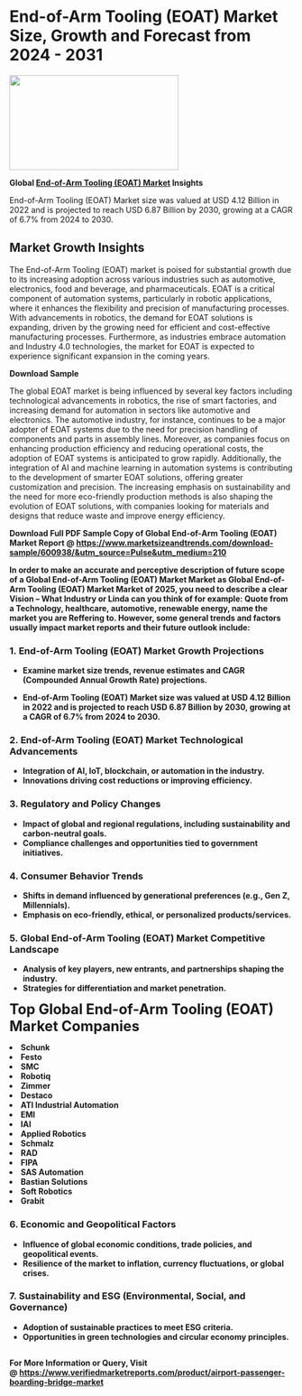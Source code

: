 <H1>End-of-Arm Tooling (EOAT) Market Size, Growth and Forecast from 2024 - 2031</H1><img class="aligncenter size-medium wp-image-584254" src="https://thirdeyenews.in/wp-content/uploads/2024/09/Global-Market-Research-300x168.jpeg" alt="" width="300" height="168" /><p><strong>Global&nbsp;<a href="https://www.marketsizeandtrends.com/download-sample/600938/&amp;utm_source=Pulse&amp;utm_medium=210">End-of-Arm Tooling (EOAT) Market</a> Insights</strong></p><p>End-of-Arm Tooling (EOAT) Market size was valued at USD 4.12 Billion in 2022 and is projected to reach USD 6.87 Billion by 2030, growing at a CAGR of 6.7% from 2024 to 2030.</p><p><h2>Market Growth Insights</h2> <p>The End-of-Arm Tooling (EOAT) market is poised for substantial growth due to its increasing adoption across various industries such as automotive, electronics, food and beverage, and pharmaceuticals. EOAT is a critical component of automation systems, particularly in robotic applications, where it enhances the flexibility and precision of manufacturing processes. With advancements in robotics, the demand for EOAT solutions is expanding, driven by the growing need for efficient and cost-effective manufacturing processes. Furthermore, as industries embrace automation and Industry 4.0 technologies, the market for EOAT is expected to experience significant expansion in the coming years.</p> <p><strong>Download Sample</strong></p> <p>The global EOAT market is being influenced by several key factors including technological advancements in robotics, the rise of smart factories, and increasing demand for automation in sectors like automotive and electronics. The automotive industry, for instance, continues to be a major adopter of EOAT systems due to the need for precision handling of components and parts in assembly lines. Moreover, as companies focus on enhancing production efficiency and reducing operational costs, the adoption of EOAT systems is anticipated to grow rapidly. Additionally, the integration of AI and machine learning in automation systems is contributing to the development of smarter EOAT solutions, offering greater customization and precision. The increasing emphasis on sustainability and the need for more eco-friendly production methods is also shaping the evolution of EOAT solutions, with companies looking for materials and designs that reduce waste and improve energy efficiency. <p><strong></p><p><span class=""><strong>Download Full PDF Sample Copy of Global End-of-Arm Tooling (EOAT) Market Report</strong> @ <a href="https://www.marketsizeandtrends.com/download-sample/600938/&amp;utm_source=Pulse&amp;utm_medium=210" target="_blank">https://www.marketsizeandtrends.com/download-sample/600938/&amp;utm_source=Pulse&amp;utm_medium=210</a></span></p><p>In order to make an accurate and perceptive description of future scope of a Global&nbsp;End-of-Arm Tooling (EOAT) Market Market as Global&nbsp;End-of-Arm Tooling (EOAT) Market Market of 2025, you need to describe a clear Vision &ndash; What Industry or Linda can you think of for example: Quote from a Technology, healthcare, automotive, renewable energy, name the market you are Reffering to. However, some general trends and factors usually impact market reports and their future outlook include:</p><h3>1.&nbsp;<strong>End-of-Arm Tooling (EOAT) Market Growth Projections</strong></h3><ul><li>Examine market size trends, revenue estimates and CAGR (Compounded Annual Growth Rate) projections.</li><li><p>End-of-Arm Tooling (EOAT) Market size was valued at USD 4.12 Billion in 2022 and is projected to reach USD 6.87 Billion by 2030, growing at a CAGR of 6.7% from 2024 to 2030.</p></li></ul><h3>2.&nbsp;<strong>End-of-Arm Tooling (EOAT) Market Technological Advancements</strong></h3><ul><li>Integration of AI, IoT, blockchain, or automation in the industry.</li><li>Innovations driving cost reductions or improving efficiency.</li></ul><h3>3.&nbsp;<strong>Regulatory and Policy Changes</strong></h3><ul><li>Impact of global and regional regulations, including sustainability and carbon-neutral goals.</li><li>Compliance challenges and opportunities tied to government initiatives.</li></ul><h3>4.&nbsp;<strong>Consumer Behavior Trends</strong></h3><ul><li>Shifts in demand influenced by generational preferences (e.g., Gen Z, Millennials).</li><li>Emphasis on eco-friendly, ethical, or personalized products/services.</li></ul><h3>5.&nbsp;<strong>Global End-of-Arm Tooling (EOAT) Market Competitive Landscape</strong></h3><ul><li>Analysis of key players, new entrants, and partnerships shaping the industry.</li><li>Strategies for differentiation and market penetration.</li></ul><p data-pm-slice="1 1 []"><span style="color: inherit; font-family: inherit; font-size: 25px;">Top Global End-of-Arm Tooling (EOAT) Market Companies</span></p><div class="" data-test-id=""><p><li>Schunk</li><li> Festo</li><li> SMC</li><li> Robotiq</li><li> Zimmer</li><li> Destaco</li><li> ATI Industrial Automation</li><li> EMI</li><li> IAI</li><li> Applied Robotics</li><li> Schmalz</li><li> RAD</li><li> FIPA</li><li> SAS Automation</li><li> Bastian Solutions</li><li> Soft Robotics</li><li> Grabit</li></p></div><h3>6.&nbsp;<strong>Economic and Geopolitical Factors</strong></h3><ul><li>Influence of global economic conditions, trade policies, and geopolitical events.</li><li>Resilience of the market to inflation, currency fluctuations, or global crises.</li></ul><h3>7.&nbsp;<strong>Sustainability and ESG (Environmental, Social, and Governance)</strong></h3><ul><li>Adoption of sustainable practices to meet ESG criteria.</li><li>Opportunities in green technologies and circular economy principles.</li></ul><h2><strong style="font-size: 14px;">For More Information or Query, Visit @&nbsp;</strong><a style="background-color: #ffffff; font-size: 14px;" href="https://www.marketsizeandtrends.com/report/end-of-arm-tooling-eoat-market/" target="_blank">https://www.verifiedmarketreports.com/product/airport-passenger-boarding-bridge-market</a></h2>
